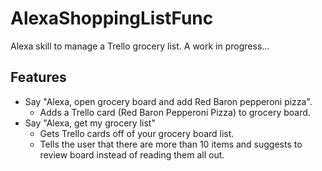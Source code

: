 # AlexaShoppingListFunc
Alexa skill to manage a Trello grocery list.
A work in progress...

## Features
  - Say "Alexa, open grocery board and add Red Baron pepperoni pizza".
    - Adds a Trello card (Red Baron Pepperoni Pizza) to grocery board.
  - Say "Alexa, get my grocery list"
    - Gets Trello cards off of your grocery board list.
    - Tells the user that there are more than 10 items and suggests to review board instead of reading them all out.
